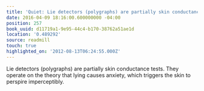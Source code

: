 ```yaml
---
title: 'Quiet: Lie detectors (polygraphs) are partially skin conductance te…'
date: 2016-04-09 18:16:00.600000000 -04:00
position: 257
book_uuid: d11719a1-9e95-44c4-b170-38762a51ae1d
location: '0.489292'
source: readmill
touch: true
highlighted_on: '2012-08-13T06:24:55.000Z'
---
```


Lie detectors (polygraphs) are partially skin conductance tests. They operate on the theory that lying causes anxiety, which triggers the skin to perspire imperceptibly.